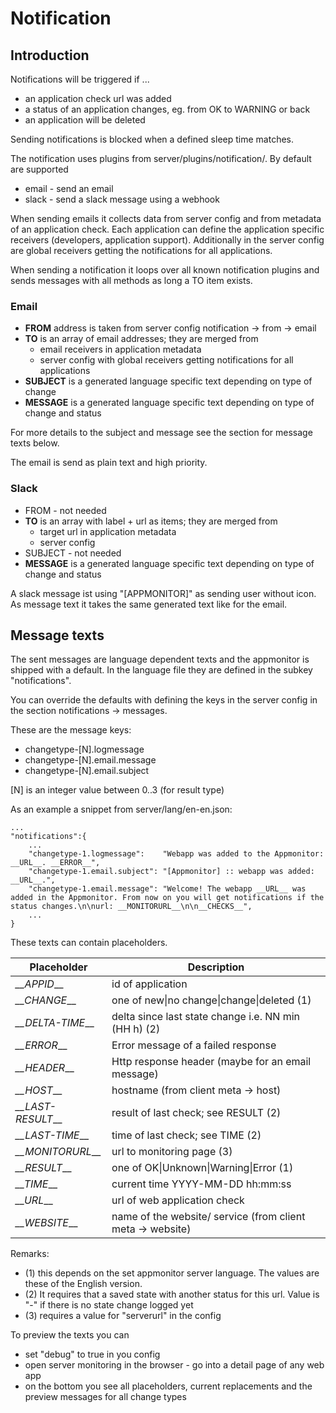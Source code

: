 
# Notification #

## Introduction ##

Notifications will be triggered if ...

* an application check url was added
* a status of an application changes, eg. from OK to WARNING or back
* an application will be deleted

Sending notifications is blocked when a defined sleep time matches.

The notification uses plugins from server/plugins/notification/. By default
are supported

* email - send an email
* slack - send a slack message using a webhook

When sending emails it collects data from server config and from metadata
of an application check. Each application can define the application specific
receivers (developers, application support). Additionally in the server
config are global receivers getting the notifications for all applications.

When sending a notification it loops over all known notification plugins
and sends messages with all methods as long a TO item exists.

### Email ##

* **FROM** address is taken from server config notification -> from -> email
* **TO** is an array of email addresses; they are merged from
  * email receivers in application metadata
  * server config with global receivers getting notifications for all applications
* **SUBJECT** is a generated language specific text depending on type of change
* **MESSAGE** is a generated language specific text depending on type of change and status

For more details to the subject and message see the section for message texts below.

The email is send as plain text and high priority.

### Slack ###

* FROM - not needed
* **TO** is an array with label + url as items; they are merged from
  * target url in application metadata
  * server config
* SUBJECT - not needed
* **MESSAGE** is a generated language specific text depending on type of change and status

A slack message ist using "[APPMONITOR]" as sending user without icon.
As message text it takes the same generated text like for the email.

## Message texts ##

The sent messages are language dependent texts and the appmonitor is
shipped with a default. In the language file they are defined in the subkey "notifications".

You can override the defaults with defining the keys in the server config
in the section notifications -> messages.

These are the message keys:

* changetype-[N].logmessage
* changetype-[N].email.message
* changetype-[N].email.subject

[N] is an integer value between 0..3 (for result type)

As an example a snippet from server/lang/en-en.json:

```text
...
"notifications":{
    ...
    "changetype-1.logmessage":    "Webapp was added to the Appmonitor: __URL__. __ERROR__",
    "changetype-1.email.subject": "[Appmonitor] :: webapp was added: __URL__.",
    "changetype-1.email.message": "Welcome! The webapp __URL__ was added in the Appmonitor. From now on you will get notifications if the status changes.\n\nurl: __MONITORURL__\n\n__CHECKS__",
    ...
}
```

These texts can contain placeholders.

| Placeholder          | Description                                                |
|---                   |---                                                         |
| _\_\_APPID___        | id of application                                          |
| _\_\_CHANGE___       | one of new\|no change\|change\|deleted (1)                 |
| _\_\_DELTA-TIME___   | delta since last state change i.e. NN min (HH h) (2)       |
| _\_\_ERROR___        | Error message of a failed response                         |
| _\_\_HEADER___       | Http response header (maybe for an email message)          |
| _\_\_HOST___         | hostname (from client meta -> host)                        |
| _\_\_LAST-RESULT___  | result of last check; see RESULT (2)                       |
| _\_\_LAST-TIME___    | time of last check; see TIME (2)                           |
| _\_\_MONITORURL___   | url to monitoring page (3)                                 |
| _\_\_RESULT___       | one of OK\|Unknown\|Warning\|Error (1)                     |
| _\_\_TIME___         | current time YYYY-MM-DD hh:mm:ss                           |
| _\_\_URL___          | url of web application check                               |
| _\_\_WEBSITE___      | name of the website/ service (from client meta -> website) |

Remarks:

* (1) this depends on the set appmonitor server language. The values are these of the English version.
* (2) It requires that a saved state with another status for this url. Value is "-" if there is no state change logged yet
* (3) requires a value for "serverurl" in the config

To preview the texts you can 

* set "debug" to true in you config
* open server monitoring in the browser - go into a detail page of any web app
* on the bottom you see all placeholders, current replacements and the preview messages for all change types
